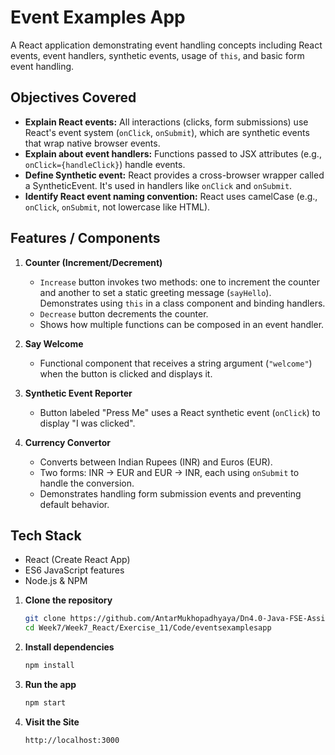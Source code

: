 # Event Examples App

A React application demonstrating event handling concepts including React events, event handlers, synthetic events, usage of `this`, and basic form event handling.

## Objectives Covered

- **Explain React events:** All interactions (clicks, form submissions) use React's event system (`onClick`, `onSubmit`), which are synthetic events that wrap native browser events.
- **Explain about event handlers:** Functions passed to JSX attributes (e.g., `onClick={handleClick}`) handle events.
- **Define Synthetic event:** React provides a cross-browser wrapper called a SyntheticEvent. It's used in handlers like `onClick` and `onSubmit`.
- **Identify React event naming convention:** React uses camelCase (e.g., `onClick`, `onSubmit`, not lowercase like HTML).

## Features / Components

1. **Counter (Increment/Decrement)**
   - `Increase` button invokes two methods: one to increment the counter and another to set a static greeting message (`sayHello`). Demonstrates using `this` in a class component and binding handlers.
   - `Decrease` button decrements the counter.
   - Shows how multiple functions can be composed in an event handler.

2. **Say Welcome**
   - Functional component that receives a string argument (`"welcome"`) when the button is clicked and displays it.

3. **Synthetic Event Reporter**
   - Button labeled "Press Me" uses a React synthetic event (`onClick`) to display "I was clicked".

4. **Currency Convertor**
   - Converts between Indian Rupees (INR) and Euros (EUR).
   - Two forms: INR → EUR and EUR → INR, each using `onSubmit` to handle the conversion.
   - Demonstrates handling form submission events and preventing default behavior.

## Tech Stack

- React (Create React App)
- ES6 JavaScript features
- Node.js & NPM


1. **Clone the repository**
   ```bash
   git clone https://github.com/AntarMukhopadhyaya/Dn4.0-Java-FSE-Assignments
   cd Week7/Week7_React/Exercise_11/Code/eventsexamplesapp
   ```
2. **Install dependencies**
    ```bash
    npm install
    ```
3. **Run the app**
    ```bash
    npm start
    ```
4. **Visit the Site**
    ```bash
    http://localhost:3000
